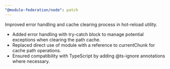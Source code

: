 ```yaml
---
"@module-federation/node": patch
---
```


Improved error handling and cache clearing process in hot-reload utility.

- Added error handling with try-catch block to manage potential exceptions when clearing the path cache.
- Replaced direct use of module with a reference to currentChunk for cache path operations.
- Ensured compatibility with TypeScript by adding @ts-ignore annotations where necessary.
```